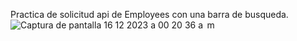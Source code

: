 Practica de solicitud api de Employees con una barra de busqueda.
![Captura de pantalla 16 12 2023 a 00 20 36 a  m](https://github.com/gliadev/EmployeesAPP/assets/78279221/ca5cb658-75e5-4430-b6a5-fc4c3af20c3c)
